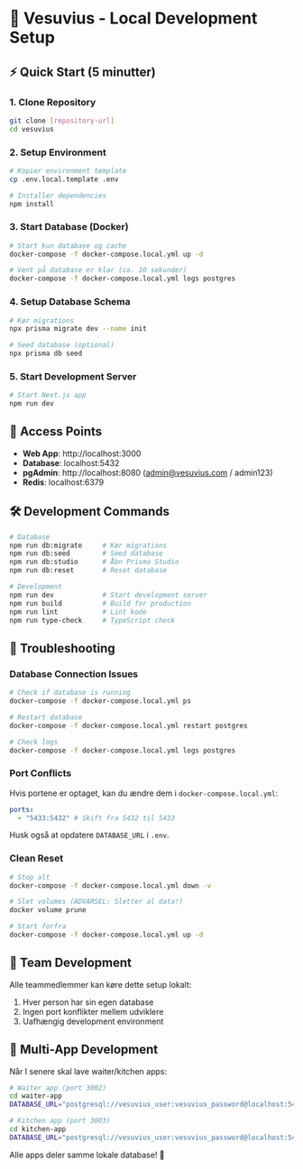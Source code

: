# 🚀 Vesuvius - Local Development Setup

## ⚡ Quick Start (5 minutter)

### 1. Clone Repository

```bash
git clone [repository-url]
cd vesuvius
```

### 2. Setup Environment

```bash
# Kopier environment template
cp .env.local.template .env

# Installer dependencies
npm install
```

### 3. Start Database (Docker)

```bash
# Start kun database og cache
docker-compose -f docker-compose.local.yml up -d

# Vent på database er klar (ca. 10 sekunder)
docker-compose -f docker-compose.local.yml logs postgres
```

### 4. Setup Database Schema

```bash
# Kør migrations
npx prisma migrate dev --name init

# Seed database (optional)
npx prisma db seed
```

### 5. Start Development Server

```bash
# Start Next.js app
npm run dev
```

## 🎯 Access Points

- **Web App**: http://localhost:3000
- **Database**: localhost:5432
- **pgAdmin**: http://localhost:8080 (admin@vesuvius.com / admin123)
- **Redis**: localhost:6379

## 🛠️ Development Commands

```bash
# Database
npm run db:migrate     # Kør migrations
npm run db:seed        # Seed database
npm run db:studio      # Åbn Prisma Studio
npm run db:reset       # Reset database

# Development
npm run dev            # Start development server
npm run build          # Build for production
npm run lint           # Lint kode
npm run type-check     # TypeScript check
```

## 🔧 Troubleshooting

### Database Connection Issues

```bash
# Check if database is running
docker-compose -f docker-compose.local.yml ps

# Restart database
docker-compose -f docker-compose.local.yml restart postgres

# Check logs
docker-compose -f docker-compose.local.yml logs postgres
```

### Port Conflicts

Hvis portene er optaget, kan du ændre dem i `docker-compose.local.yml`:

```yaml
ports:
  - "5433:5432" # Skift fra 5432 til 5433
```

Husk også at opdatere `DATABASE_URL` i `.env`.

### Clean Reset

```bash
# Stop alt
docker-compose -f docker-compose.local.yml down -v

# Slet volumes (ADVARSEL: Sletter al data!)
docker volume prune

# Start forfra
docker-compose -f docker-compose.local.yml up -d
```

## 👥 Team Development

Alle teammedlemmer kan køre dette setup lokalt:

1. Hver person har sin egen database
2. Ingen port konflikter mellem udviklere
3. Uafhængig development environment

## 📱 Multi-App Development

Når I senere skal lave waiter/kitchen apps:

```bash
# Waiter app (port 3002)
cd waiter-app
DATABASE_URL="postgresql://vesuvius_user:vesuvius_password@localhost:5432/vesuvius_db" npm run dev

# Kitchen app (port 3003)
cd kitchen-app
DATABASE_URL="postgresql://vesuvius_user:vesuvius_password@localhost:5432/vesuvius_db" npm run dev
```

Alle apps deler samme lokale database! 🎉
